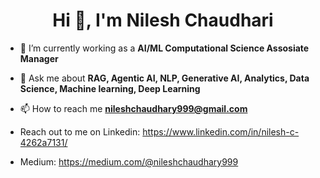 
<h1 align="center">Hi 👋, I'm Nilesh Chaudhari</h1>
<!-- <h3 align="center"> Just Another Analytics Professional | AI Practitioner  </h3> -->

- 🌱 I’m currently working as a **AI/ML Computational Science Assosiate Manager**

- 💬 Ask me about **RAG, Agentic AI, NLP, Generative AI, Analytics, Data Science, Machine learning, Deep Learning**

- 📫 How to reach me **nileshchaudhary999@gmail.com**

- Reach out to me on Linkedin: https://www.linkedin.com/in/nilesh-c-4262a7131/

- Medium: https://medium.com/@nileshchaudhary999


